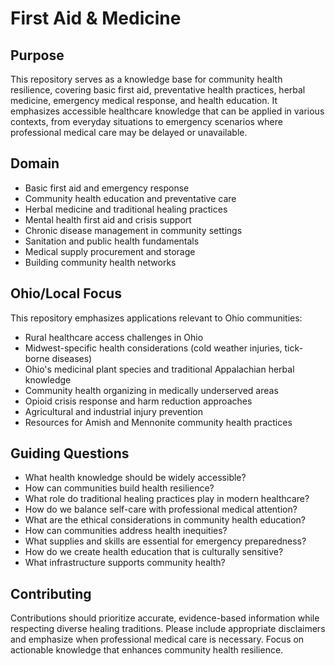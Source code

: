 # First Aid & Medicine

## Purpose
This repository serves as a knowledge base for community health resilience, covering basic first aid, preventative health practices, herbal medicine, emergency medical response, and health education. It emphasizes accessible healthcare knowledge that can be applied in various contexts, from everyday situations to emergency scenarios where professional medical care may be delayed or unavailable.

## Domain
- Basic first aid and emergency response
- Community health education and preventative care
- Herbal medicine and traditional healing practices
- Mental health first aid and crisis support
- Chronic disease management in community settings
- Sanitation and public health fundamentals
- Medical supply procurement and storage
- Building community health networks

## Ohio/Local Focus
This repository emphasizes applications relevant to Ohio communities:
- Rural healthcare access challenges in Ohio
- Midwest-specific health considerations (cold weather injuries, tick-borne diseases)
- Ohio's medicinal plant species and traditional Appalachian herbal knowledge
- Community health organizing in medically underserved areas
- Opioid crisis response and harm reduction approaches
- Agricultural and industrial injury prevention
- Resources for Amish and Mennonite community health practices

## Guiding Questions
- What health knowledge should be widely accessible?
- How can communities build health resilience?
- What role do traditional healing practices play in modern healthcare?
- How do we balance self-care with professional medical attention?
- What are the ethical considerations in community health education?
- How can communities address health inequities?
- What supplies and skills are essential for emergency preparedness?
- How do we create health education that is culturally sensitive?
- What infrastructure supports community health?

## Contributing
Contributions should prioritize accurate, evidence-based information while respecting diverse healing traditions. Please include appropriate disclaimers and emphasize when professional medical care is necessary. Focus on actionable knowledge that enhances community health resilience.
